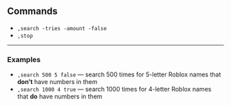 ## Commands

- `,search -tries -amount -false`
- `,stop`

---

### Examples

- `,search 500 5 false` — search 500 times for 5-letter Roblox names that **don’t** have numbers in them  
- `,search 1000 4 true` — search 1000 times for 4-letter Roblox names that **do** have numbers in them

